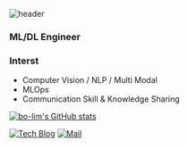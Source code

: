 
![header](https://capsule-render.vercel.app/api?type=waving&color=auto&height=200&section=header&text=Bo-lim%20&fontSize=90&fontAlignY=35)
### ML/DL Engineer
### Interst
- Computer Vision / NLP / Multi Modal
- MLOps
- Communication Skill & Knowledge Sharing

[![bo-lim's GitHub stats](https://github-readme-stats.vercel.app/api?username=bo-lim&count_private=true&show_icons=true&theme=omni)](https://github.com/anuraghazra/github-readme-stats)

[![Tech Blog](http://img.shields.io/badge/-Tech%20blog-white?style=flat-square&logo=velog&link=https://velog.io/@bo-lim)](https://velog.io/@bo-lim)
[![Mail](https://img.shields.io/badge/Gmail-d14836?style=flat-square&logo=Gmail&logoColor=white&link=mailto:ant67410@gmail.com)](mailto:ant67410@gmail.com)
	
